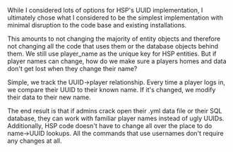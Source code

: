 While I considered lots of options for HSP's UUID implementation, I ultimately chose what I considered to be the simplest implementation with minimal disruption to the code base and existing installations.

This amounts to not changing the majority of entity objects and therefore not changing all the code that uses them or the database objects behind them. We still use player_name as the unique key for HSP entities. But if player names can change, how do we make sure a players homes and data don't get lost when they change their name?

Simple, we track the UUID->player relationship. Every time a player logs in, we compare their UUID to their known name. If it's changed, we modify their data to their new name. 

The end result is that if admins crack open their .yml data file or their SQL database, they can work with familiar player names instead of ugly UUIDs. Additionally, HSP code doesn't have to change all over the place to do name->UUID lookups. All the commands that use usernames don't require any changes at all.